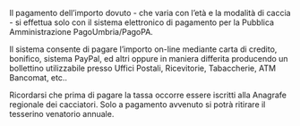 Il pagamento dell’importo dovuto - che varia con l’età e la modalità di caccia - si effettua solo con il sistema elettronico di pagamento per la Pubblica  Amministrazione PagoUmbria/PagoPA.

Il sistema consente di pagare l’importo on-line mediante carta di credito, bonifico, sistema PayPal, ed altri oppure in maniera differita producendo un bollettino utilizzabile presso Uffici Postali, Ricevitorie, Tabaccherie, ATM Bancomat, etc..

Ricordarsi che prima di pagare la tassa occorre essere iscritti alla Anagrafe regionale dei cacciatori. Solo a pagamento avvenuto si potrà ritirare il tesserino venatorio annuale.
